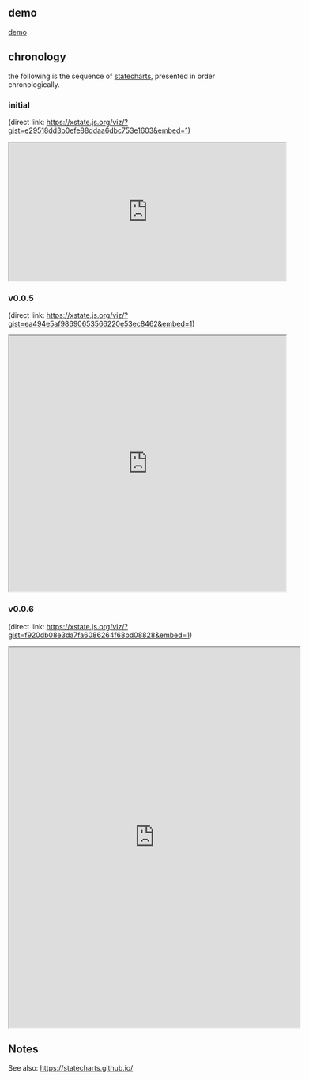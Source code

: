 ## demo

[demo](demo/)

## chronology

the following is the sequence of [statecharts](https://xstate.js.org/docs/#why), presented in order chronologically.

### initial

(direct link: <https://xstate.js.org/viz/?gist=e29518dd3b0efe88ddaa6dbc753e1603&embed=1>)
<iframe style="width: 40em; height: 20em;" src="https://xstate.js.org/viz/?gist=e29518dd3b0efe88ddaa6dbc753e1603&embed=1"></iframe>

### v0.0.5

(direct link: <https://xstate.js.org/viz/?gist=ea494e5af98690653566220e53ec8462&embed=1>)
<iframe style="width: 40em; height: 37em;" src="https://xstate.js.org/viz/?gist=ea494e5af98690653566220e53ec8462&embed=1"></iframe>

### v0.0.6

(direct link: <https://xstate.js.org/viz/?gist=f920db08e3da7fa6086264f68bd08828&embed=1>)
<iframe style="width: 42em; height: 55em;" src="https://xstate.js.org/viz/?gist=f920db08e3da7fa6086264f68bd08828&embed=1"></iframe>

## Notes

See also: <https://statecharts.github.io/>
